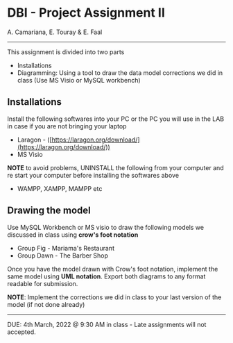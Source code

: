 # DBI - Project Assignment II

A. Camariana, E. Touray & E. Faal

---

This assignment is divided into two parts

- Installations
- Diagramming: Using a tool to draw the data model corrections we did in class (Use MS Visio or MySQL workbench)

## Installations

Install the following softwares into your PC or the PC you will use in the LAB in case if you are not bringing your laptop

- Laragon - ([https://laragon.org/download/](https://laragon.org/download/))
- MS Visio

**NOTE** to avoid problems, UNINSTALL the following from your computer and re start your computer before installing the softwares above

- WAMPP, XAMPP, MAMPP etc

## Drawing the model

Use MySQL Workbench or MS visio to draw the following models we discussed in class using **crow's foot notation**

- Group Fig - Mariama's Restaurant
- Group Dawn - The Barber Shop

Once you have the model drawn with Crow's foot notation, implement the same model using **UML notation**. Export both diagrams to any format readable for submission.

**NOTE**: Implement the corrections we did in class to your last version of the model (if not done already)

---

DUE: 4th March, 2022 @ 9:30 AM in class - Late assignments will not accepted.
